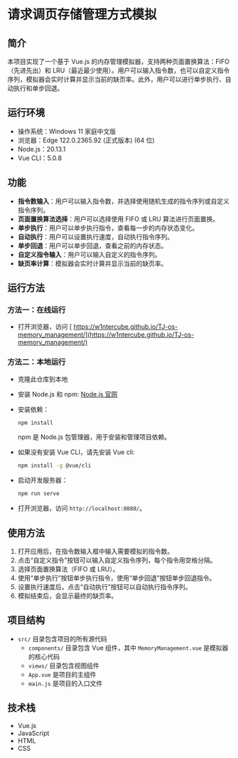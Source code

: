 # 请求调页存储管理方式模拟

## 简介

本项目实现了一个基于 Vue.js 的内存管理模拟器，支持两种页面置换算法：FIFO（先进先出）和 LRU（最近最少使用）。用户可以输入指令数，也可以自定义指令序列，模拟器会实时计算并显示当前的缺页率。此外，用户可以进行单步执行、自动执行和单步回退。

## 运行环境

- 操作系统：Windows 11 家庭中文版
- 浏览器：Edge 122.0.2365.92 (正式版本) (64 位)
- Node.js：20.13.1
- Vue CLI：5.0.8

## 功能

- **指令数输入**：用户可以输入指令数，并选择使用随机生成的指令序列或自定义指令序列。
- **页面置换算法选择**：用户可以选择使用 FIFO 或 LRU 算法进行页面置换。
- **单步执行**：用户可以单步执行指令，查看每一步的内存状态变化。
- **自动执行**：用户可以设置执行速度，自动执行指令序列。
- **单步回退**：用户可以单步回退，查看之前的内存状态。
- **自定义指令输入**：用户可以输入自定义的指令序列。
- **缺页率计算**：模拟器会实时计算并显示当前的缺页率。

## 运行方法

### 方法一：在线运行

- 打开浏览器，访问 [ https://w1ntercube.github.io/TJ-os-memory_management/](https://w1ntercube.github.io/TJ-os-memory_management/)

### 方法二：本地运行

- 克隆此仓库到本地

- 安装 Node.js 和 npm:
  [Node.js 官网](https://nodejs.org/)

- 安装依赖：

  ```bash
  npm install
  ```

  npm 是 Node.js 包管理器，用于安装和管理项目依赖。

- 如果没有安装 Vue CLI，请先安装 Vue cli:

  ```bash
  npm install -g @vue/cli
  ```

- 启动开发服务器：

  ```bash
  npm run serve
  ```

- 打开浏览器，访问 `http://localhost:8080/`。

## 使用方法

1. 打开应用后，在指令数输入框中输入需要模拟的指令数。
2. 点击“自定义指令”按钮可以输入自定义指令序列，每个指令用空格分隔。
3. 选择页面置换算法（FIFO 或 LRU）。
4. 使用“单步执行”按钮单步执行指令，使用“单步回退”按钮单步回退指令。
5. 设置执行速度后，点击“自动执行”按钮可以自动执行指令序列。
6. 模拟结束后，会显示最终的缺页率。

## 项目结构

- `src/` 目录包含项目的所有源代码
  - `components/` 目录包含 Vue 组件，其中 `MemoryManagement.vue` 是模拟器的核心代码
  - `views/` 目录包含视图组件
  - `App.vue` 是项目的主组件
  - `main.js` 是项目的入口文件

## 技术栈

- Vue.js
- JavaScript
- HTML
- CSS
